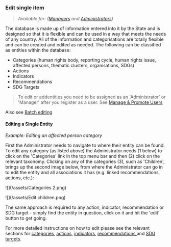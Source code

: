 ### Edit single item

> _Available for: ([Managers](/managers/manager.md) and [Administrators](/admins/admin.md))_

The database is made up of information entered into it by the State and is designed so that it is flexible and can be used in a way that meets the needs of any country. All of the information and categorisations are totally flexible and can be created and edited as needed. The following can be classified as entities within the database:

* Categories (human rights body, reporting cycle, human rights issue, affected persons, thematic clusters, organisations, SDGs)
* Actions
* Indicators
* Recommendations
* SDG Targets

> To edit or addentities you need to be assigned as an 'Administrator' or 'Manager' after you register as a user. See [Manage & Promote Users](/managers/users-admin.md)

Also see [Batch editing](/managers/batch-edit.md)

#### Editing a Single Entity

_Example: Editing an affected person category_

First the Administrator needs to navigate to where their entity can be found. To edit any category (as listed above) the Administrator needs (1 below) to click on the 'Categories' link in the top menu bar and then (2) click on the relevant taxonomy. Clicking on any of the categories (3), such as 'Children', brings up the second image below, from where the Administrator can go in to edit the entity and all associations it has (e.g. linked recommendations, actions, etc.):

![](/assets/Categories 2.png)

![](/assets/Edit children.png)

The same approach is required to any action, indicator, recommendation or SDG target - simply find the entity in question, click on it and hit the 'edit' button to get going.

For more detailed instructions on how to edit please see the relevant sections for [categories](/managers/categories.md), [actions](/managers/actions.md), [indicators](/managers/indicators.md), [recommendations ](/managers/recommendations.md)and [SDG targets](/managers/sdg-targets.md).



